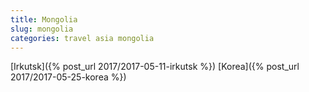 ```yaml
---
title: Mongolia
slug: mongolia
categories: travel asia mongolia
---
```


[Irkutsk]({% post_url 2017/2017-05-11-irkutsk %})
[Korea]({% post_url 2017/2017-05-25-korea %})
